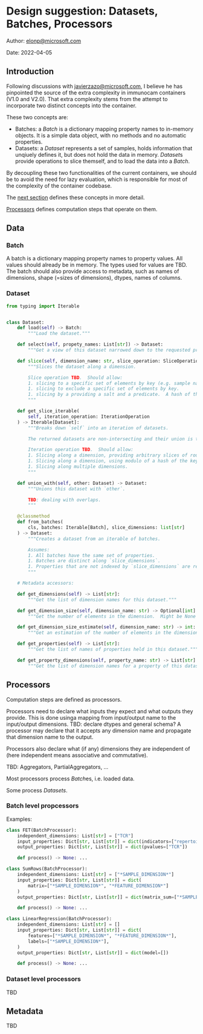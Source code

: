 # Design suggestion: Datasets, Batches, Processors

Author: elonp@microsoft.com

Date: 2022-04-05

## Introduction

Following discussions with javierzazo@microsoft.com, I believe he has pinpointed the source of the extra complexity in immunocam containers (V1.0 and V2.0).  That extra complexity stems from the attempt to incorporate two distinct concepts into the container.

These two concepts are:

* Batches: a *Batch* is a dictionary mapping property names to in-memory objects.  It is a simple data object, with no methods and no automatic properties.
* Datasets: a *Dataset* represents a set of samples, holds information that unqiuely defines it, but does not hold the data in memory.  *Dataset*s provide operations to
    slice themself, and to load the data into a *Batch*.

By decoupling these two functionalities of the current containers, we should be to avoid the need for lazy evaluation, which is responsible for most of the complexity of the container codebase.

The [next section](#data) defines these concepts in more detail.

[Processors](#processors) defines computation steps that operate on them.

## Data

### Batch

A batch is a dictionary mapping property names to property values.  All values should already be in memory.  The types used for values are TBD.  The batch should also provide access to metadata, such as names of dimensions, shape (=sizes of dimensions), dtypes, names of columns.

### Dataset

```python
from typing import Iterable


class Dataset:
    def load(self) -> Batch:
        """Load the dataset."""

    def select(self, propety_names: List[str]) -> Dataset:
        """Get a view of this dataset narrowed down to the requested properties."""

    def slice(self, dimension_name: str, slice_operation: SliceOperation) -> Dataset:
        """Slices the dataset along a dimension.

        Slice operation TBD.  Should allow:
        1. slicing to a specific set of elements by key (e.g. sample name, bioidentity).
        1. slicing to exclude a specific set of elements by key.
        1. slicing by a providing a salt and a predicate.  A hash of the element key and the salt is passed to the predicate.
        """

    def get_slice_iterable(
        self, iteration_operation: IterationOperation
    ) -> Iterable[Dataset]:
        """Breaks down `self` into an iteration of datasets.

        The returned datasets are non-intersecting and their union is this dataset.

        Iteration operation TBD.  Should allow:
        1. Slicing along a dimension, providing arbitrary slices of roughly requested size.
        1. Slicing along a dimension, using modulo of a hash of the key, defined using salt, N.
        1. Slicing along multiple dimensions.
        """

    def union_with(self, other: Dataset) -> Dataset:
        """Unions this dataset with `other`.

        TBD: dealing with overlaps.
        """

    @classmethod
    def from_batches(
        cls, batches: Iterable[Batch], slice_dimensions: list[str]
    ) -> Dataset:
        """Creates a dataset from an iterable of batches.

        Assumes:
        1. All batches have the same set of properties.
        1. Batches are distinct along `slice_dimensions`.
        1. Properties that are not indexed by `slice_dimensions` are repeated in all batches.
        """

    # Metadata accessors:

    def get_dimensions(self) -> List[str]:
        """Get the list of dimension names for this dataset."""

    def get_dimension_size(self, dimension_name: str) -> Optional[int]:
        """Get the number of elements in the dimension.  Might be None if not known."""

    def get_dimension_size_estimate(self, dimension_name: str) -> int:
        """Get an estimation of the number of elements in the dimension."""

    def get_properties(self) -> List[str]:
        """Get the list of names of properties held in this dataset."""

    def get_property_dimensions(self, property_name: str) -> List[str]:
        """Get the list of dimension names for a property of this dataset."""
```

## Processors

Computation steps are defined as processors.

Processors need to declare what inputs they expect and what outputs they provide.  This is done usinga mapping from input/output name to the input/output dimensions.  TBD: declare dtypes and general schema?  A processor may declare that it accepts any dimension name and propagate that dimension name to the output.

Processors also declare what (if any) dimensions they are independent of (here independent means associative and commutative).

TBD: Aggregators, PartialAggregators, ...

Most processors process *Batch*es, i.e. loaded data.

Some process *Datasets*.

### Batch level propcessors

Examples:

```python
class FET(BatchProcessor):
    independent_dimensions: List[str] = ["TCR"]
    input_properties: Dict[str, List[str]] = dict(indicators=["repertoire", "TCR"])
    output_properties: Dict[str, List[str]] = dict(pvalues=["TCR"])

    def process() -> None: ...
```

```python
class SumRows(BatchProcessor):
    independent_dimensions: List[str] = ["*SAMPLE_DIMENSION*"]
    input_properties: Dict[str, List[str]] = dict(
        matrix=["*SAMPLE_DIMENSION*", "*FEATURE_DIMENSION*"]
    )
    output_properties: Dict[str, List[str]] = dict(matrix_sum=["*SAMPLE_DIMENSION*"])

    def process() -> None: ...
```

```python
class LinearRegression(BatchProcessor):
    independent_dimensions: List[str] = []
    input_properties: Dict[str, List[str]] = dict(
        features=["*SAMPLE_DIMENSION*", "*FEATURE_DIMENSION*"],
        labels=["*SAMPLE_DIMENSION*"],
    )
    output_properties: Dict[str, List[str]] = dict(model=[])

    def process() -> None: ...
```

### Dataset level processors

TBD

## Metadata

TBD
